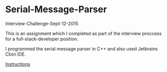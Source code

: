 # Serial-Message-Parser
Interview-Challenge-Sept-12-2015

This is an assignment which I completed as part of the interview proccess for a full-stack-developer position.

I programmed the serial message parser in C++ and also used Jetbrains Clion IDE.

[Instructions](SoftwareSkillsAssignment.pdf)

